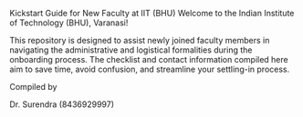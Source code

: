 Kickstart Guide for New Faculty at IIT (BHU)
Welcome to the Indian Institute of Technology (BHU), Varanasi!

This repository is designed to assist newly joined faculty members in navigating the administrative and logistical formalities during the onboarding process. The checklist and contact information compiled here aim to save time, avoid confusion, and streamline your settling-in process.

Compiled by

Dr. Surendra
(8436929997)
